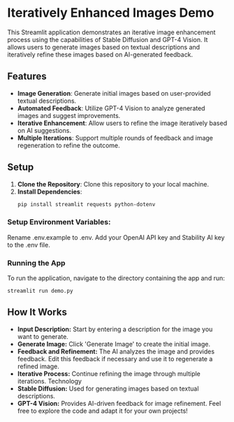 # Iteratively Enhanced Images Demo

This Streamlit application demonstrates an iterative image enhancement process using the capabilities of Stable Diffusion and GPT-4 Vision. It allows users to generate images based on textual descriptions and iteratively refine these images based on AI-generated feedback.

## Features

- **Image Generation**: Generate initial images based on user-provided textual descriptions.
- **Automated Feedback**: Utilize GPT-4 Vision to analyze generated images and suggest improvements.
- **Iterative Enhancement**: Allow users to refine the image iteratively based on AI suggestions.
- **Multiple Iterations**: Support multiple rounds of feedback and image regeneration to refine the outcome.

## Setup

1. **Clone the Repository**: Clone this repository to your local machine.
2. **Install Dependencies**:
   ```bash
   pip install streamlit requests python-dotenv
   ```
### Setup Environment Variables:
Rename .env.example to .env.
Add your OpenAI API key and Stability AI key to the .env file.
### Running the App
To run the application, navigate to the directory containing the app and run:
```
streamlit run demo.py
```

## How It Works
- **Input Description:** Start by entering a description for the image you want to generate.
- **Generate Image:** Click 'Generate Image' to create the initial image.
- **Feedback and Refinement:** The AI analyzes the image and provides feedback. Edit this feedback if necessary and use it to regenerate a refined image.
- **Iterative Process:** Continue refining the image through multiple iterations.
Technology
- **Stable Diffusion:** Used for generating images based on textual descriptions.
- **GPT-4 Vision:** Provides AI-driven feedback for image refinement.
Feel free to explore the code and adapt it for your own projects!

